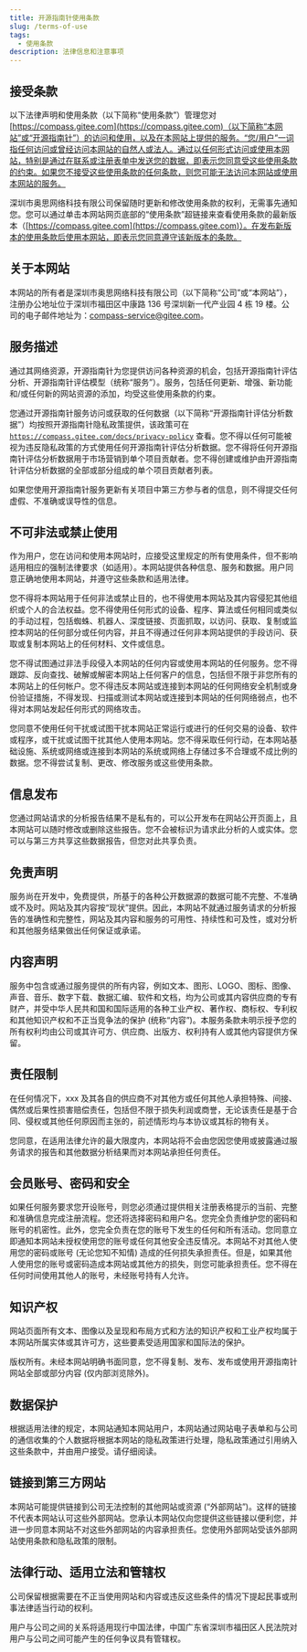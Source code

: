 ```yaml
---
title: 开源指南针使用条款
slug: /terms-of-use
tags:
  - 使用条款
description: 法律信息和注意事项
---
```


## 接受条款

以下法律声明和使用条款（以下简称“使用条款”）管理您对 [https://compass.gitee.com](https://compass.gitee.com)（以下简称“本网站”或“开源指南针”）的访问和使用，以及在本网站上提供的服务。“您/用户”一词指任何访问或曾经访问本网站的自然人或法人。通过以任何形式访问或使用本网站，特别是通过在联系或注册表单中发送您的数据，即表示您同意受这些使用条款的约束。如果您不接受这些使用条款的任何条款，则您可能无法访问本网站或使用本网站的服务。

深圳市奥思网络科技有限公司保留随时更新和修改使用条款的权利，无需事先通知您。您可以通过单击本网站网页底部的“使用条款”超链接来查看使用条款的最新版本（[https://compass.gitee.com](https://compass.gitee.com)）。在发布新版本的使用条款后使用本网站，即表示您同意遵守该新版本的条款。

## 关于本网站

本网站的所有者是深圳市奥思网络科技有限公司（以下简称“公司”或“本网站”），注册办公地址位于深圳市福田区中康路 136 号深圳新一代产业园 4 栋 19 楼。公司的电子邮件地址为：compass-service@gitee.com。

## 服务描述

通过其网络资源，开源指南针为您提供访问各种资源的机会，包括开源指南针评估分析、开源指南针评估模型（统称“服务”）。服务，包括任何更新、增强、新功能和/或任何新的网站资源的添加，均受这些使用条款的约束。

您通过开源指南针服务访问或获取的任何数据（以下简称“开源指南针评估分析数据”）均按照开源指南针隐私政策提供，该政策可在 [`https://compass.gitee.com/docs/privacy-policy`](https://compass.gitee.com/docs/privacy-policy) 查看。您不得以任何可能被视为违反隐私政策的方式使用任何开源指南针评估分析数据。您不得将任何开源指南针评估分析数据用于市场营销到单个项目贡献者。您不得创建或维护由开源指南针评估分析数据的全部或部分组成的单个项目贡献者列表。

如果您使用开源指南针服务更新有关项目中第三方参与者的信息，则不得提交任何虚假、不准确或误导性的信息。

## 不可非法或禁止使用

作为用户，您在访问和使用本网站时，应接受这里规定的所有使用条件，但不影响适用相应的强制法律要求（如适用）。本网站提供各种信息、服务和数据。用户同意正确地使用本网站，并遵守这些条款和适用法律。

您不得将本网站用于任何非法或禁止目的，也不得使用本网站及其内容侵犯其他组织或个人的合法权益。您不得使用任何形式的设备、程序、算法或任何相同或类似的手动过程，包括蜘蛛、机器人、深度链接、页面抓取，以访问、获取、复制或监控本网站的任何部分或任何内容，并且不得通过任何非本网站提供的手段访问、获取或复制本网站上的任何材料、文件或信息。

您不得试图通过非法手段侵入本网站的任何内容或使用本网站的任何服务。您不得跟踪、反向查找、破解或解密本网站上任何客户的信息，包括但不限于非您所有的本网站上的任何帐户。您不得违反本网站或连接到本网站的任何网络安全机制或身份验证措施，不得发现、扫描或测试本网站或连接到本网站的任何网络弱点，也不得对本网站发起任何形式的网络攻击。

您同意不使用任何干扰或试图干扰本网站正常运行或进行的任何交易的设备、软件或程序，或干扰或试图干扰其他人使用本网站。您不得采取任何行动，在本网站基础设施、系统或网络或连接到本网站的系统或网络上存储过多不合理或不成比例的数据。您不得尝试复制、更改、修改服务或这些使用条款。

## 信息发布

您通过网站请求的分析报告结果不是私有的，可以公开发布在网站公开页面上，且本网站可以随时修改或删除这些报告。您不会被标识为请求此分析的人或实体。您可以与第三方共享这些数据报告，但您对此共享负责。

## 免责声明

服务尚在开发中，免费提供，所基于的各种公开数据源的数据可能不完整、不准确或不及时。网站及其内容按“现状”提供。因此，本网站不就通过服务请求的分析报告的准确性和完整性，网站及其内容和服务的可用性、持续性和可及性，或对分析和其他服务结果做出任何保证或承诺。

## 内容声明

服务中包含或通过服务提供的所有内容，例如文本、图形、LOGO、图标、图像、声音、音乐、数字下载、数据汇编、软件和文档，均为公司或其内容供应商的专有财产，并受中华人民共和国和国际适用的各种工业产权、著作权、商标权、专利权和其他知识产权和不正当竞争法的保护 (统称“内容”)。本服务条款未明示授予您的所有权利均由公司或其许可方、供应商、出版方、权利持有人或其他内容提供方保留。

## 责任限制

在任何情况下，xxx 及其各自的供应商不对其他方或任何其他人承担特殊、间接、偶然或后果性损害赔偿责任，包括但不限于损失利润或商誉，无论该责任是基于合同、侵权或其他任何原因而主张的，前述情形均与本协议或其标的物有关。

您同意，在适用法律允许的最大限度内，本网站将不会由您因您使用或披露通过服务请求的报告和其他数据分析结果而对本网站承担任何责任。

## 会员账号、密码和安全

如果任何服务要求您开设账号，则您必须通过提供相关注册表格提示的当前、完整和准确信息完成注册流程。您还将选择密码和用户名。您完全负责维护您的密码和账号的机密性。此外，您完全负责在您的账号下发生的任何和所有活动。您同意立即通知本网站未授权使用您的账号或任何其他安全违反情况。本网站不对其他人使用您的密码或账号 (无论您知不知情) 造成的任何损失承担责任。但是，如果其他人使用您的账号或密码造成本网站或其他方的损失，则您可能承担责任。您不得在任何时间使用其他人的账号，未经账号持有人允许。

## 知识产权

网站页面所有文本、图像以及呈现和布局方式和方法的知识产权和工业产权均属于本网站所属实体或其许可方，这些要素受适用国家和国际法的保护。

版权所有。未经本网站明确书面同意，您不得复制、发布、发布或使用开源指南针网站全部或部分内容 (仅内部浏览除外)。

## 数据保护

根据适用法律的规定，本网站通知本网站用户，本网站通过网站电子表单和与公司的通信收集的个人数据将根据本网站的隐私政策进行处理，隐私政策通过引用纳入这些条款中，并由用户接受。请仔细阅读。

## 链接到第三方网站

本网站可能提供链接到公司无法控制的其他网站或资源 (“外部网站”)。这样的链接不代表本网站认可这些外部网站。您承认本网站仅向您提供这些链接以便利您，并进一步同意本网站不对这些外部网站的内容承担责任。您使用外部网站受该外部网站使用条款和隐私政策的限制。

## 法律行动、适用立法和管辖权

公司保留根据需要在不正当使用网站和内容或违反这些条件的情况下提起民事或刑事法律适当行动的权利。

用户与公司之间的关系将适用现行中国法律，中国广东省深圳市福田区人民法院对用户与公司之间可能产生的任何争议具有管辖权。
